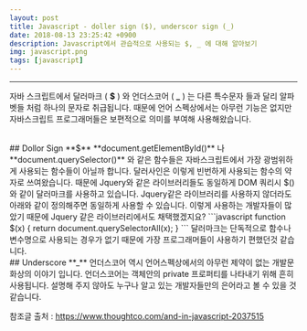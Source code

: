 ```yaml
---
layout: post
title: Javascript - doller sign ($), underscor sign (_)
date: 2018-08-13 23:25:42 +0900
description: Javascript에서 관습적으로 사용되는 $, _ 에 대해 알아보기
img: javascript.png
tags: [javascript]
---
```

------------------------------------------------

자바 스크립트에서 달러마크 ( **$** ) 와 언더스코어 ( **_** ) 는 다른 특수문자 들과 달리 알파벳들 처럼 하나의 문자로 취급됩니다. 때문에 언어 스펙상에서는 아무런 기능은 없지만 자바스크립트 프로그래머들은 보편적으로 의미를 부여해 사용해왔습니다.

<br/>
## Dollor Sign **$**
**document.getElementById()** 나 **document.querySelector()** 와 같은 함수들은 자바스크립트에서 가장 광범위하게 사용되는 함수들이 아닐까 합니다. 달러사인은 이렇게 빈번하게 사용되는 함수의 약자로 쓰여왔습니다.
때문에 Jquery와 같은 라이브러리들도 동일하게 DOM 쿼리시 $() 와 같이 달러마크를 사용하고 있습니다.
Jquery같은 라이브러리를 사용하지 않더라도 아래와 같이 정의해주면 동일하게 사용할 수 있습니다. 이렇게 사용하는 개발자들이 많았기 때문에 Jquery 같은 라이브러리에서도 채택했겠지요?
```javascript
function $(x) { return document.querySelectorAll(x); }
```
달러마크는 단독적으로 함수나 변수명으로 사용되는 경우가 없기 때문에 가장 프로그래머들이 사용하기 편했던것 같습니다.

<br/>
## Underscore **_**
언더스코어 역시 언어스펙상에서의 아무런 제약이 없는 개발문화상의 이야기 입니다.
언더스코어는 객체안의 private 프로퍼티를 나타내기 위해 흔히 사용됩니다.
설명해 주지 않아도 누구나 알고 있는 개발자들만의 은어라고 볼 수 있을 것 같습니다.

참조글 출처 : https://www.thoughtco.com/and-in-javascript-2037515